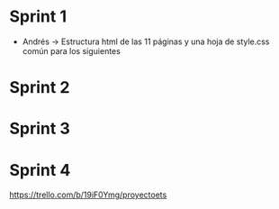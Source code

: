 # Sprint 1
- Andrés -> Estructura html de las 11 páginas y una hoja de style.css común para los siguientes
# Sprint 2
# Sprint 3
# Sprint 4
https://trello.com/b/19iF0Ymg/proyectoets

